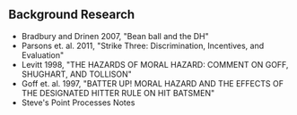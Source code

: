 ## Background Research

* Bradbury and Drinen 2007, "Bean ball and the DH"
* Parsons et. al. 2011, "Strike Three:  Discrimination, Incentives,  and Evaluation"
* Levitt 1998, "THE HAZARDS  OF  MORAL HAZARD:
COMMENT ON  GOFF,  SHUGHART, AND TOLLISON"
* Goff et. al. 1997, "BATTER  UP!  MORAL  HAZARD  AND  THE  EFFECTS  OF  THE
DESIGNATED  HITTER  RULE  ON  HIT  BATSMEN"
* Steve's Point Processes Notes
